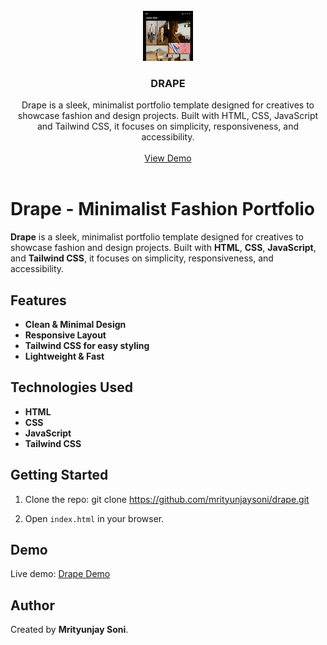 <!-- PROJECT LOGO -->
<br />
<div align="center">
  <a href="">
    <img src="/dist/assets/DRAPE-Visionary-Clothing.png" alt="Logo" width="80" height="80">
  </a>

  <h3 align="center">DRAPE</h3>

  <p align="center">
   Drape is a sleek, minimalist portfolio template designed for creatives to showcase fashion and design projects. Built with HTML, CSS, JavaScript and Tailwind CSS, it focuses on simplicity, responsiveness, and accessibility.
    <br />
    <br />
    <a href="https://drape.vercel.app/index.html">View Demo</a>
    <br />
    <br />
    
  </p>
</div>


# Drape - Minimalist Fashion Portfolio

**Drape** is a sleek, minimalist portfolio template designed for creatives to showcase fashion and design projects. Built with **HTML**, **CSS**, **JavaScript**, and **Tailwind CSS**, it focuses on simplicity, responsiveness, and accessibility.



## Features

- **Clean & Minimal Design**
- **Responsive Layout**
- **Tailwind CSS for easy styling**
- **Lightweight & Fast**

## Technologies Used

- **HTML**
- **CSS**
- **JavaScript**
- **Tailwind CSS**

## Getting Started

1. Clone the repo: git clone https://github.com/mrityunjaysoni/drape.git

2. Open `index.html` in your browser.

## Demo

Live demo: [Drape Demo](https://drape.vercel.app/index.html)



## Author

Created by **Mrityunjay Soni**.
